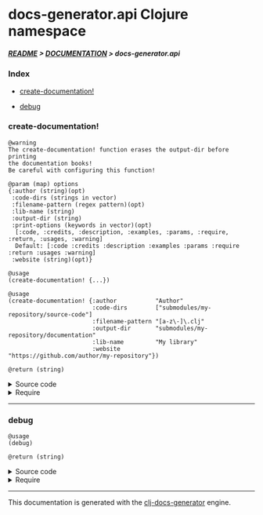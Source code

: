 
# docs-generator.api Clojure namespace

##### [README](../../../README.md) > [DOCUMENTATION](../../COVER.md) > docs-generator.api

### Index

- [create-documentation!](#create-documentation)

- [debug](#debug)

### create-documentation!

```
@warning
The create-documentation! function erases the output-dir before printing
the documentation books!
Be careful with configuring this function!
```

```
@param (map) options
{:author (string)(opt)
 :code-dirs (strings in vector)
 :filename-pattern (regex pattern)(opt)
 :lib-name (string)
 :output-dir (string)
 :print-options (keywords in vector)(opt)
  [:code, :credits, :description, :examples, :params, :require, :return, :usages, :warning]
  Default: [:code :credits :description :examples :params :require :return :usages :warning]
 :website (string)(opt)}
```

```
@usage
(create-documentation! {...})
```

```
@usage
(create-documentation! {:author           "Author"
                        :code-dirs        ["submodules/my-repository/source-code"]
                        :filename-pattern "[a-z\-]\.clj"
                        :output-dir       "submodules/my-repository/documentation"
                        :lib-name         "My library"
                        :website          "https://github.com/author/my-repository"})
```

```
@return (string)
```

<details>
<summary>Source code</summary>

```
(defn create-documentation!
  [options]
  (if (v/valid? options {:pattern* core.patterns/OPTIONS-PATTERN})
      (let [options (core.prototypes/options-prototype options)]
           (initialize!                    options)
           (detect.engine/detect-layers!   options)
           (import.engine/import-layers!   options)
           (read.engine/read-layers!       options)
           (process.engine/process-layers! options)
           (process.engine/process-cover!  options)
           (process.engine/process-common! options)
           (print.engine/print-cover!      options)
           (print.engine/print-layers!     options)
           (debug))))
```

</details>

<details>
<summary>Require</summary>

```
(ns my-namespace (:require [docs-generator.api :refer [create-documentation!]]))

(docs-generator.api/create-documentation! ...)
(create-documentation!                    ...)
```

</details>

---

### debug

```
@usage
(debug)
```

```
@return (string)
```

<details>
<summary>Source code</summary>

```
(defn debug
  []
  (str "<pre style=\"background:#fafafa\">"
       "\n\ndetected layers:\n"  (get-in @detect.state/LAYERS  [])
       "\n\nimported layers:\n"  (get-in @import.state/LAYERS  [])
       "\n\nread layers:\n"      (get-in @read.state/LAYERS    [])
       "\n\nprocessed layers:\n" (get-in @process.state/LAYERS [])
       "\n\nprocessed cover:\n"  (get-in @process.state/COVER  [])
       "\n\nprocessed common:\n" (get-in @process.state/COMMON [])
       "</pre>"))
```

</details>

<details>
<summary>Require</summary>

```
(ns my-namespace (:require [docs-generator.api :refer [debug]]))

(docs-generator.api/debug)
(debug)
```

</details>

---

This documentation is generated with the [clj-docs-generator](https://github.com/bithandshake/clj-docs-generator) engine.

